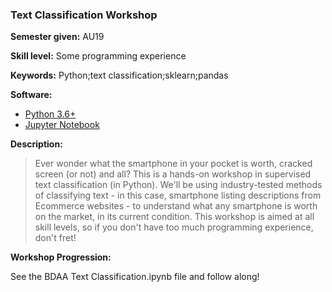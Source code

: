 ### Text Classification Workshop

**Semester given:** AU19

**Skill level:** Some programming experience

**Keywords:** Python;text classification;sklearn;pandas

**Software:**
 - [Python 3.6+](https://www.python.org/downloads/)
 - [Jupyter Notebook](https://jupyter.org/install.html)

**Description:**
> Ever wonder what the smartphone in your pocket is worth, cracked screen (or not) and all? This is a hands-on workshop in supervised text classification (in Python). We'll be using industry-tested methods of classifying text - in this case, smartphone listing descriptions from Ecommerce websites - to understand what any smartphone is worth on the market, in its current condition. This workshop is aimed at all skill levels, so if you don't have too much programming experience, don't fret!

**Workshop Progression:**

See the BDAA Text Classification.ipynb file and follow along!
